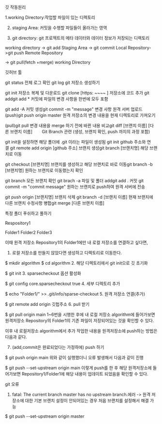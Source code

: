 깃 작동원리 

1.working Directory:작업할 파일이 있는 디렉토리

2. staging Area: 커밋을 수행할 파일들이 올라가는 영역

3. git directory: git 프로젝트의 메타 데이터와 데이터 정보가 저장되는 디렉토리

working directory -> git add  Staging Area -> git commit Local Repository->git push Remote Repository

-> git pull(fetch +merge) working Directory



깃허브 툴 


git status 전체 로그 확인 git log git 저장소 생성하기

git init 저장소 복제 및 다운로드 git clone [https: ~~~~ ] 저장소에 코드 추가 git addgit add * 커밋에 파일의 변경 사항을 한번에 모두 포함 

git add -A 커밋 생성git commit -m "message" 변경 사항 원격 서버 업로드 (push)git push origin master 원격 저장소의 변경 내용을 현재 디렉토리로 가져오기

(pull)git pull 변경 내용을 merge 하기 전에 바뀐 내용 비교git diff [브랜치 이름] [다른 브랜치 이름]        Git Branch 관련 (생성, 브랜치 확인, push 까지의 과정 포함)

git init을 설정하면 해당 폴더에 .git 이라는 파일이 생성됨 git init github 주소와 연결 git remote add origin [github 주소] 브랜치 생성git branch [브랜치명] 해당 브랜치로 이동

git checkout [브랜치명] 브랜치를 생성하고 해당 브랜치로 바로 이동git branch -b [브랜치명] 원하는 브랜치로 이동했는지 확인 

git branch 모든 브랜치 확인 git brach -a 파일 및 폴더 addgit add . 커밋 git commit -m "commit message" 원하는 브랜치로 push하여 원격 서버에 전송

git push origin [브랜치명] 브랜치 삭제 git branch -d [브랜치 이름] 현재 브랜치에 다른 브랜치 수정사항 병합git merge [다른 브랜치 이름] 


특정 폴더 푸쉬하고 풀하기 

Respository1

Folder1
Folder2
Folder3

이때 원격 저장소 Repository1의 Folder1에만 내 로컬 저장소를 연결하고 싶다면,
1. 로컬 저장소를 만들지 않았다면 생성하고 디렉토리로 이동한다.

$ mkdir algorithm
$ cd algorithm
2. 해당 디렉토리에서 git init으로 깃 초기화

$ git init
3. sparsecheckout 옵션 활성화

$ git config core.sparsecheckout true
4. 세부 디렉토리 추가

$ echo "Folder1/" >> .git/info/sparse-checkout
5. 원격 저장소 연결(추가)

$ git remote add origin 깃헙주소
6. pull 받기

$ git pull origin main
1~6번을 시행한 후에 내 로컬 저장소 algorithm에 들어가보면 원격저장소 Repository의 Folder1의 기존 파일이 저장되어있는 것을 확인할 수 있다.

이후 내 로컬저장소 algorithm에서 추가 작업한 내용을 원격저장소에 push하는 방법은 다음과 같다.

7. (add,commit은 완료되었다는 가정하에) push 하기

$ git push origin main
위와 같이 실행했더니 오류 발생해서 다음과 같이 진행

$ git push --set-upstream origin main
이렇게 push를 한 후 해당 원격저장소에 들어가보면 Repository1/Folder1에 해당 내용이 업데이트 되었음을 확인할 수 있다.

git 오류

1. fatal: The current branch master has no upstream branch.에러 -> 원격 저장소에 대한 기본 브랜치 설정이 안되어있는 경우
 처음 브랜치를 설정해서 해결 가능

$ git push --set-upstream origin master


